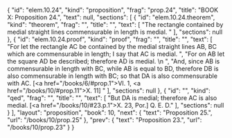 {
  "id": "elem.10.24",
  "kind": "proposition",
  "frag": "prop.24",
  "title": "BOOK X: Proposition 24.",
  "text": null,
  "sections": [
    {
      "id": "elem.10.24.theorem",
      "kind": "theorem",
      "frag": "",
      "title": "",
      "text": [
        "The rectangle contained by medial straight lines commensurable in length is medial. "
      ],
      "sections": null
    },
    {
      "id": "elem.10.24.proof",
      "kind": "proof",
      "frag": "",
      "title": "",
      "text": [
        "For let the rectangle AC be contained by the medial straight lines AB, BC which are commensurable in length; I say that AC is medial. ",
        "For on AB let the square AD be described; therefore AD is medial. \n      ",
        "And, since AB is commensurable in length with BC, while AB is equal to BD, therefore DB is also commensurable in length with BC; so that DA is also commensurable with AC. [<a href=\"/books/6/#prop.1\">VI. 1</a>, <a href=\"/books/10/#prop.11\">X. 11</a>] "
      ],
      "sections": null
    },
    {
      "id": "",
      "kind": "qed",
      "frag": "",
      "title": "",
      "text": [
        "But DA is medial; therefore AC is also medial. [<a href=\"/books/10/#23.p.1\">X. 23, Por.</a>] Q. E. D."
      ],
      "sections": null
    }
  ],
  "layout": "proposition",
  "book": 10,
  "next": {
    "text": "Proposition 25.",
    "url": "/books/10/prop.25"
  },
  "prev": {
    "text": "Proposition 23.",
    "url": "/books/10/prop.23"
  }
}
